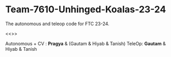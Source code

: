 # Team-7610-Unhinged-Koalas-23-24
The autonomous and teleop code for FTC 23-24.

<<<Software Subteam Split>>>

Autonomous + CV : **Pragya** & (Gautam & Hiyab & Tanish)
TeleOp: **Gautam** & Hiyab & Tanish


